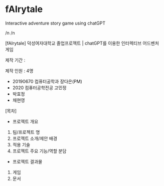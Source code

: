 # fAIrytale
Interactive adventure story game using chatGPT

/n
/n

[fAIrytale] 덕성여자대학교 졸업프로젝트 | chatGPT를 이용한 인터렉티브 어드벤처 게임

제작 기간 :

제작 인원 : 4명
- 20190670 컴퓨터공학과 장다은(PM)
- 2020 컴퓨터공학전공 고민정
- 박효정
- 채현영

[목차]

- 프로젝트 개요
1. 팀/프로젝트 명
2. 프로젝트 소개/제안 배경
3. 적용 기술
4. 프로젝트 주요 기능/역할 분담

- 프로젝트 결과물
1. 게임
2. 문서


